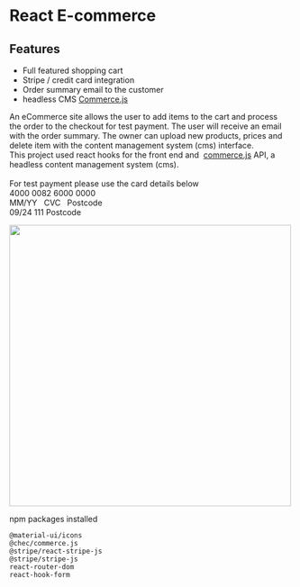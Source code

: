 # React E-commerce

## Features

- Full featured shopping cart
- Stripe / credit card integration
- Order summary email to the customer
- headless CMS [Commerce.js](https://commercejs.com)

An eCommerce site allows the user to add items to the cart and process the order to the checkout for test payment. The user will receive an email with the order summary. The owner can upload new products, prices and delete item with the content management system (cms) interface.  This project used react hooks for the front end and  [commerce.js](https://commercejs.com) API, a headless content management system (cms).
<br><br>
For test payment please use the card details below <br>
4000 0082 6000 0000 <br>MM/YY   CVC   Postcode <br>09/24 111 Postcode

<img src="https://res.cloudinary.com/shafali/image/upload/v1617208365/ecom_koink0.gif" width='500px' height='auto'>

npm packages installed

```
@material-ui/icons
@chec/commerce.js
@stripe/react-stripe-js
@stripe/stripe-js
react-router-dom
react-hook-form
```
